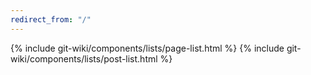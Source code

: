 ```yaml
---
redirect_from: "/"
---
```


{% include git-wiki/components/lists/page-list.html %}
{% include git-wiki/components/lists/post-list.html %}

